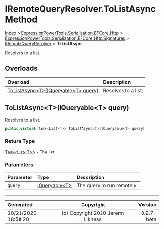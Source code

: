 ﻿# IRemoteQueryResolver.ToListAsync Method

[Index](../index.md) > [ExpressionPowerTools.Serialization.EFCore.Http](ExpressionPowerTools.Serialization.EFCore.Http.a.md) > [ExpressionPowerTools.Serialization.EFCore.Http.Signatures](ExpressionPowerTools.Serialization.EFCore.Http.Signatures.n.md) > [IRemoteQueryResolver](ExpressionPowerTools.Serialization.EFCore.Http.Signatures.IRemoteQueryResolver.i.md) > **ToListAsync**

Resolves to a list.

## Overloads

| Overload | Description |
| :-- | :-- |
| [ToListAsync&lt;T>(IQueryable&lt;T> query)](#tolistasynctiqueryablet-query) | Resolves to a list. |
## ToListAsync&lt;T>(IQueryable&lt;T> query)

Resolves to a list.

```csharp
public virtual Task<List<T>> ToListAsync<T>(IQueryable<T> query)
```

### Return Type

 [Task&lt;List&lt;T>>](https://docs.microsoft.com/dotnet/api/system.threading.tasks.task-1)  - The list.

### Parameters

| Parameter | Type | Description |
| :-- | :-- | :-- |
| `query` | [IQueryable&lt;T>](https://docs.microsoft.com/dotnet/api/system.linq.iqueryable-1) | The query to run remotely. |



---

| Generated | Copyright | Version |
| :-- | :-: | --: |
| 10/21/2020 18:58:20 | (c) Copyright 2020 Jeremy Likness. | 0.9.7-beta |
